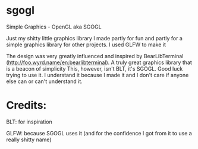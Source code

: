 # sgogl
Simple Graphics - OpenGL
aka SGOGL

Just my shitty little graphics library I made partly for fun and partly for a simple graphics library for other projects. I used GLFW to make it

The design was very greatly influenced and inspired by BearLibTerminal (http://foo.wyrd.name/en:bearlibterminal). A truly great graphics library that is a beacon of simplicity
This, however, isn't BLT, it's SGOGL. Good luck trying to use it. I understand it because I made it and I don't care if anyone else can or can't understand it.

# Credits:

BLT: for inspiration

GLFW: because SGOGL uses it (and for the confidence I got from it to use a really shitty name)

